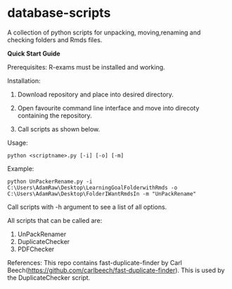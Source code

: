 # database-scripts
A collection of python scripts for unpacking, moving,renaming and checking folders and Rmds files.


<b> Quick Start Guide </b>

Prerequisites:
R-exams must be installed and working.

Installation:

1. Download repository and place into desired directory.

2. Open favourite command line interface and move into direcoty containing the repository.

3. Call scripts as shown below.

Usage:

```
python <scriptname>.py [-i] [-o] [-m]
```

Example:
```
python UnPackerRename.py -i C:\Users\AdamRaw\Desktop\LearningGoalFolderwithRmds -o C:\Users\AdamRaw\Desktop\FolderIWantRmdsIn -m "UnPackRename"
```

Call scripts with -h argument to see a list of all options.

All scripts that can be called are:
1. UnPackRenamer
2. DuplicateChecker
3. PDFChecker

References:
This repo contains fast-duplicate-finder by Carl Beech(https://github.com/carlbeech/fast-duplicate-finder). This is used by the DuplicateChecker script. 
